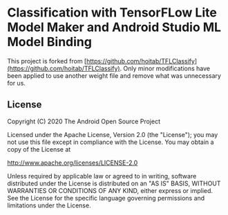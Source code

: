 # Classification with TensorFLow Lite Model Maker and Android Studio ML Model Binding

This project is forked from [https://github.com/hoitab/TFLClassify](https://github.com/hoitab/TFLClassify). Only minor modifications have been applied to use another weight file and remove what was unnecessary for us. 

## License

 Copyright (C) 2020 The Android Open Source Project
 
 Licensed under the Apache License, Version 2.0 (the "License");
 you may not use this file except in compliance with the License.
 You may obtain a copy of the License at

http://www.apache.org/licenses/LICENSE-2.0
 
 Unless required by applicable law or agreed to in writing, software
 distributed under the License is distributed on an "AS IS" BASIS,
 WITHOUT WARRANTIES OR CONDITIONS OF ANY KIND, either express or implied.
 See the License for the specific language governing permissions and
 limitations under the License.
